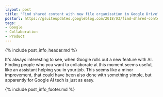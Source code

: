 ```yaml
---
layout: post
title: "Find shared content with new file organization in Google Drive"
posturl: https://gsuiteupdates.googleblog.com/2018/03/find-shared-content-with-new-file.html
tags:
- Google
- Collaboration
- Product
---
```


{% include post_info_header.md %}

It's always interesting to see, when Google rolls out a new feature with AI. Finding people who you want to collaborate at this moment seems useful, like an assistant helping you in your job. This seems like a minor improvement, that could have been also done with something simple, but apparently for Google AI tech is just as easy.

<!--more-->
{% include post_info_footer.md %}
